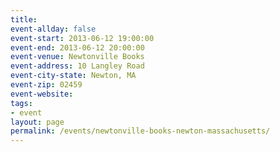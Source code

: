 ```yaml
---
title:
event-allday: false
event-start: 2013-06-12 19:00:00
event-end: 2013-06-12 20:00:00
event-venue: Newtonville Books
event-address: 10 Langley Road
event-city-state: Newton, MA
event-zip: 02459
event-website:  
tags:
- event
layout: page
permalink: /events/newtonville-books-newton-massachusetts/
---
```

